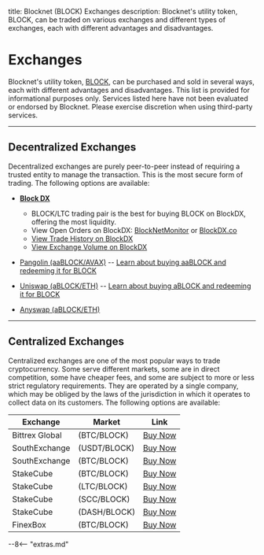 title: Blocknet (BLOCK) Exchanges
description: Blocknet's utility token, BLOCK, can be traded on various exchanges and different types of  exchanges, each with different advantages and disadvantages.


# Exchanges
Blocknet's utility token, [BLOCK](/blockchain/introduction), can be purchased and sold in several ways, each with different advantages and disadvantages. This list is provided for informational purposes only. Services listed here have not been evaluated or endorsed by Blocknet. Please exercise discretion when using third-party services.

---

## Decentralized Exchanges
Decentralized exchanges are purely peer-to-peer instead of requiring a trusted entity to manage the transaction. This is the most secure form of trading. The following options are available:

* [__Block DX__](/blockdx/setup)
	* BLOCK/LTC trading pair is the best for buying BLOCK on BlockDX, offering the most liquidity.
    * View Open Orders on BlockDX: [BlockNetMonitor](https://www.blocknetmonitor.com/?p=openorders) or [BlockDX.co](https://www.blockdx.co/orders)
    * [View Trade History on BlockDX](https://www.blockdx.co/trade-history)
    * [View Exchange Volume on BlockDX](https://twitter.com/DxStats)
* [Pangolin (aaBLOCK/AVAX)](https://app.pangolin.exchange/#/swap?outputCurrency=0xc931f61b1534eb21d8c11b24f3f5ab2471d4ab50) -- [Learn about buying aaBLOCK and redeeming it for BLOCK](/blockchain/aablock)

* [Uniswap (aBLOCK/ETH)](https://app.uniswap.org/#/swap?outputCurrency=0xe692c8d72bd4ac7764090d54842a305546dd1de5) -- [Learn about buying aBLOCK and redeeming it for BLOCK](/blockchain/ablock)

* [Anyswap (aBLOCK/ETH)](https://v1.anyswap.exchange/swap)

---

## Centralized Exchanges
Centralized exchanges are one of the most popular ways to trade
cryptocurrency. Some serve different markets, some are in direct
competition, some have cheaper fees, and some are subject to more or
less strict regulatory requirements. They are operated by a single
company, which may be obliged by the laws of the jurisdiction in which
it operates to collect data on its customers. The following options are available:

Exchange        | Market        | Link
----------------|---------------|------
Bittrex Global  | (BTC/BLOCK)   | [Buy Now](https://global.bittrex.com/Market/Index?MarketName=BTC-BLOCK)
SouthExchange | (USDT/BLOCK) | [Buy Now](https://main.southxchange.com/Market/Book/BLOCK/USDT) 
SouthExchange | (BTC/BLOCK) | [Buy Now](https://main.southxchange.com/Market/Book/BLOCK/BTC) 
StakeCube       | (BTC/BLOCK)   | [Buy Now](https://stakecube.net/app/exchange/BLOCK_BTC)
StakeCube       | (LTC/BLOCK)   | [Buy Now](https://stakecube.net/app/exchange/BLOCK_LTC)
StakeCube       | (SCC/BLOCK)   | [Buy Now](https://stakecube.net/app/exchange/BLOCK_SCC)
StakeCube       | (DASH/BLOCK)  | [Buy Now](https://stakecube.net/app/exchange/BLOCK_DASH)
FinexBox        | (BTC/BLOCK)   | [Buy Now](https://www.finexbox.com/market/pair/BLOCK-BTC.html)










<script type="text/javascript">
// read instructions for related links in ../snippets/extras.md
var relatedLinks = [];
</script>

--8<-- "extras.md"





